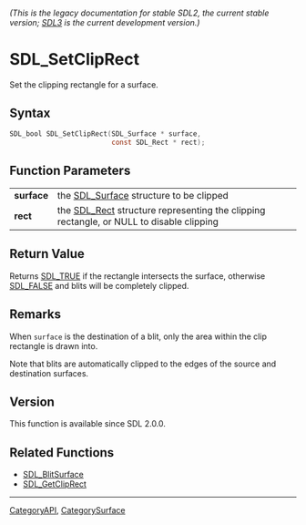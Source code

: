 ###### (This is the legacy documentation for stable SDL2, the current stable version; [SDL3](https://wiki.libsdl.org/SDL3/) is the current development version.)
# SDL_SetClipRect

Set the clipping rectangle for a surface.

## Syntax

```c
SDL_bool SDL_SetClipRect(SDL_Surface * surface,
                         const SDL_Rect * rect);

```

## Function Parameters

|                 |                                                                                                     |
| --------------- | --------------------------------------------------------------------------------------------------- |
| **surface**     | the [SDL_Surface](SDL_Surface) structure to be clipped                                              |
| **rect**        | the [SDL_Rect](SDL_Rect) structure representing the clipping rectangle, or NULL to disable clipping |

## Return Value

Returns [SDL_TRUE](SDL_TRUE) if the rectangle intersects the surface,
otherwise [SDL_FALSE](SDL_FALSE) and blits will be completely clipped.

## Remarks

When `surface` is the destination of a blit, only the area within the clip
rectangle is drawn into.

Note that blits are automatically clipped to the edges of the source and
destination surfaces.

## Version

This function is available since SDL 2.0.0.

## Related Functions

* [SDL_BlitSurface](SDL_BlitSurface)
* [SDL_GetClipRect](SDL_GetClipRect)

----
[CategoryAPI](CategoryAPI), [CategorySurface](CategorySurface)

